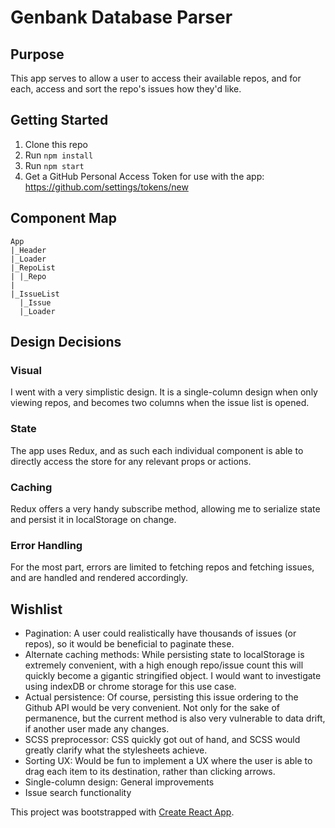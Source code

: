 # Genbank Database Parser

## Purpose
This app serves to allow a user to access their available repos, and for each, access and sort the repo's issues how they'd like.

## Getting Started
1. Clone this repo
2. Run `npm install`
3. Run `npm start`
4. Get a GitHub Personal Access Token for use with the app: https://github.com/settings/tokens/new

## Component Map
```
App
|_Header
|_Loader
|_RepoList
| |_Repo
|
|_IssueList
  |_Issue
  |_Loader
```

## Design Decisions
### Visual
I went with a very simplistic design. It is a single-column design when only viewing repos, and becomes two columns when the issue list is opened.
### State
The app uses Redux, and as such each individual component is able to directly access the store for any relevant props or actions.
### Caching
Redux offers a very handy subscribe method, allowing me to serialize state and persist it in localStorage on change.
### Error Handling
For the most part, errors are limited to fetching repos and fetching issues, and are handled and rendered accordingly.

## Wishlist
* Pagination: A user could realistically have thousands of issues (or repos), so it would be beneficial to paginate these.
* Alternate caching methods: While persisting state to localStorage is extremely convenient, with a high enough repo/issue count this will quickly become a gigantic stringified object. I would want to investigate using indexDB or chrome storage for this use case.
* Actual persistence: Of course, persisting this issue ordering to the Github API would be very convenient. Not only for the sake of permanence, but the current method is also very vulnerable to data drift, if another user made any changes.
* SCSS preprocessor: CSS quickly got out of hand, and SCSS would greatly clarify what the stylesheets achieve.
* Sorting UX: Would be fun to implement a UX where the user is able to drag each item to its destination, rather than clicking arrows.
* Single-column design: General improvements
* Issue search functionality

This project was bootstrapped with [Create React App](https://github.com/facebook/create-react-app).
